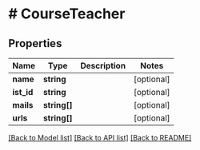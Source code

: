 # # CourseTeacher

## Properties

Name | Type | Description | Notes
------------ | ------------- | ------------- | -------------
**name** | **string** |  | [optional]
**ist_id** | **string** |  | [optional]
**mails** | **string[]** |  | [optional]
**urls** | **string[]** |  | [optional]

[[Back to Model list]](../../README.md#models) [[Back to API list]](../../README.md#endpoints) [[Back to README]](../../README.md)
